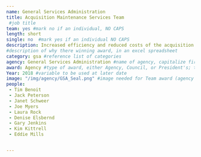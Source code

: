 ```yaml
---
name: General Services Administration
title: Acquisition Maintenance Services Team
 #job title
team: yes #mark no if an individual, NO CAPS
length: short
single: no  #mark yes if an individual NO CAPS
description: Increased efficiency and reduced costs of the acquisition process for maintenance services at military fueling stations around the world through cross-agency collaboration. These services provide critical support to ships, tanks, aircraft, and other military vehicles.
#description of why there winning award, in an excel spreadsheet
category: gsa #reference list of categories
agency: General Services Administration #name of agency, capitalize first letter of each name
award: Agency #type of award, either Agency, Council, or President's; this is case sensitive so make sure to match the options listed exactly. This section generates the format of the card
Year: 2018 #variable to be used at later date
image: "/img/agency/GSA_Seal.png" #image needed for Team award (agency seal) and President's award (headshot); leave empty if and individual Agency award
people:
 - Tim Benoit
 - Jack Peterson
 - Janet Schweer
 - Joe Myers
 - Laura Rock
 - Denise Elsbernd
 - Gary Jenkins
 - Kim Kittrell
 - Eddie Mills


---
```

